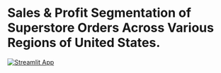 # Sales & Profit Segmentation of Superstore Orders Across Various Regions of United States.
[![Streamlit App](https://static.streamlit.io/badges/streamlit_badge_black_white.svg)](https://vasudhasingh22-salesdashboard-superstore-il4re6.streamlitapp.com/)
